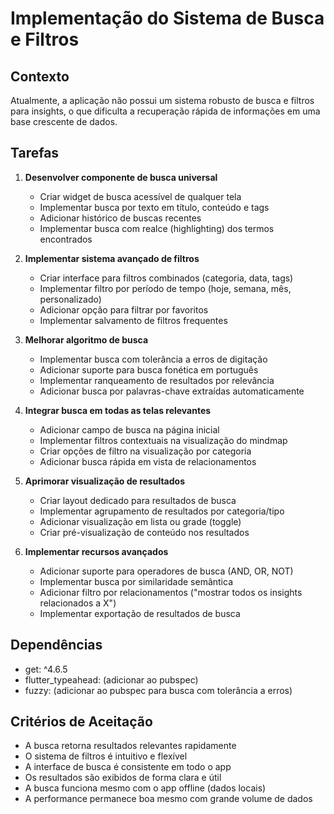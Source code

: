 # Implementação do Sistema de Busca e Filtros

## Contexto
Atualmente, a aplicação não possui um sistema robusto de busca e filtros para insights, o que dificulta a recuperação rápida de informações em uma base crescente de dados.

## Tarefas

1. **Desenvolver componente de busca universal**
   - Criar widget de busca acessível de qualquer tela
   - Implementar busca por texto em título, conteúdo e tags
   - Adicionar histórico de buscas recentes
   - Implementar busca com realce (highlighting) dos termos encontrados

2. **Implementar sistema avançado de filtros**
   - Criar interface para filtros combinados (categoria, data, tags)
   - Implementar filtro por período de tempo (hoje, semana, mês, personalizado)
   - Adicionar opção para filtrar por favoritos
   - Implementar salvamento de filtros frequentes

3. **Melhorar algoritmo de busca**
   - Implementar busca com tolerância a erros de digitação
   - Adicionar suporte para busca fonética em português
   - Implementar ranqueamento de resultados por relevância
   - Adicionar busca por palavras-chave extraídas automaticamente

4. **Integrar busca em todas as telas relevantes**
   - Adicionar campo de busca na página inicial
   - Implementar filtros contextuais na visualização do mindmap
   - Criar opções de filtro na visualização por categoria
   - Adicionar busca rápida em vista de relacionamentos

5. **Aprimorar visualização de resultados**
   - Criar layout dedicado para resultados de busca
   - Implementar agrupamento de resultados por categoria/tipo
   - Adicionar visualização em lista ou grade (toggle)
   - Criar pré-visualização de conteúdo nos resultados

6. **Implementar recursos avançados**
   - Adicionar suporte para operadores de busca (AND, OR, NOT)
   - Implementar busca por similaridade semântica
   - Adicionar filtro por relacionamentos ("mostrar todos os insights relacionados a X")
   - Implementar exportação de resultados de busca

## Dependências
- get: ^4.6.5
- flutter_typeahead: (adicionar ao pubspec)
- fuzzy: (adicionar ao pubspec para busca com tolerância a erros)

## Critérios de Aceitação
- A busca retorna resultados relevantes rapidamente
- O sistema de filtros é intuitivo e flexível
- A interface de busca é consistente em todo o app
- Os resultados são exibidos de forma clara e útil
- A busca funciona mesmo com o app offline (dados locais)
- A performance permanece boa mesmo com grande volume de dados